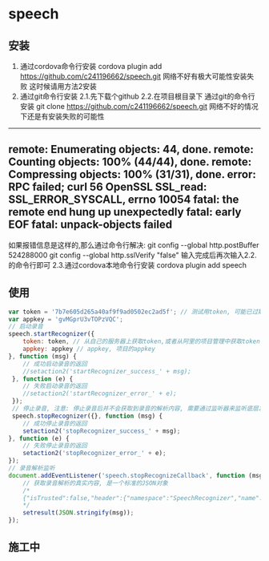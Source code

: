 # speech
## 安装
1. 通过cordova命令行安装 cordova plugin add https://github.com/c241196662/speech.git
  网络不好有极大可能性安装失败
  这时候请用方法2安装
2. 通过git命令行安装
2.1.先下载个github
2.2.在项目根目录下 通过git的命令行安装 git clone https://github.com/c241196662/speech.git
  网络不好的情况下还是有安装失败的可能性
  ----------------------------------
  remote: Enumerating objects: 44, done.
  remote: Counting objects: 100% (44/44), done.
  remote: Compressing objects: 100% (31/31), done.
  error: RPC failed; curl 56 OpenSSL SSL_read: SSL_ERROR_SYSCALL, errno 10054
  fatal: the remote end hung up unexpectedly
  fatal: early EOF
  fatal: unpack-objects failed
  ----------------------------------
  如果报错信息是这样的,那么通过命令行解决:
    git config --global http.postBuffer 524288000
    git config --global http.sslVerify "false"
  输入完成后再次输入2.2.的命令行即可
2.3.通过cordova本地命令行安装 cordova plugin add speech
## 使用
```javascript
var token = '7b7e605d265a40af9f9ad0502ec2ad5f'; // 测试用token, 可能已过期, 过期请联系我生成新的token
var appkey = 'gvMGprU3vTOPzVQC';
// 启动录音
speech.startRecognizer({
	token: token, // 从自己的服务器上获取token,或者从阿里的项目管理中获取token
	appkey: appkey // appkey, 项目的appkey
}, function (msg) {
	// 成功启动录音的返回
	//setaction2('startRecognizer_success_' + msg);
 }, function (e) {
	// 失败启动录音的返回
	//setaction2('startRecognizer_error_' + e);
 });
 // 停止录音, 注意: 停止录音后并不会获取到录音的解析内容, 需要通过监听器来监听底层发送的录音解析结果
 speech.stopRecognizer({}, function (msg) {
	// 成功停止录音的返回
	setaction2('stopRecognizer_success_' + msg);
}, function (e) {
	// 失败停止录音的返回
	setaction2('stopRecognizer_error_' + e);
});
// 录音解析监听
document.addEventListener('speech.stopRecognizeCallback', function (msg) {
	// 获取录音解析的真实内容, 是一个标准的JSON对象
	/*
	{"isTrusted":false,"header":{"namespace":"SpeechRecognizer","name":"RecognitionCompleted","status":20000000,"message_id":"220bd260651b4607b6a051b23ef55fdf","task_id":"0fce0c8faf1d44e6b209e4c98b00507a","status_text":"Gateway:SUCCESS:Success."},"payload":{"result":"测试","duration":1060}}
	*/
	setresult(JSON.stringify(msg));
});
```
## 施工中
